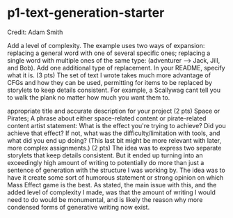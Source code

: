 # p1-text-generation-starter

Credit: Adam Smith

Add a level of complexity. The example uses two ways of expansion: replacing a general word with one of several specific ones; replacing a single word with multiple ones of the same type: (adventurer --> Jack, Jill, and Bob). Add one additional type of replacement. In your README, specify what it is. (3 pts)
    The set of text I wrote takes much more advantage of CFGs and how they can be used, permitting for items to be replaced by storylets to keep details consistent. For example, a Scallywag cant tell you to walk the plank no matter how much you want them to.

appropriate title and accurate description for your project (2 pts)
    Space or Pirates; A phrase about either space-related content or pirate-related content
artist statement: What is the effect you're trying to achieve? Did you achieve that effect? If not, what was the difficulty/limitation with tools, and what did you end up doing? (This last bit might be more relevant with later, more complex assignments.) (2 pts)
    The idea was to express two separate storylets that keep details consistent. But it ended up turning into an exceedingly high amount of writing to potentially do more than just a sentence of generation with the structure I was working by. The idea was to have it create some sort of humorous statement or strong opinion on which Mass Effect game is the best. As stated, the main issue with this, and the added level of complexity I made, was that the amount of writing I would need to do would be monumental, and is likely the reason why more condensed forms of generative writing now exist.